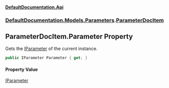 #### [DefaultDocumentation\.Api](../../../../index.md 'index')
### [DefaultDocumentation\.Models\.Parameters](../../../../index.md#DefaultDocumentation.Models.Parameters 'DefaultDocumentation\.Models\.Parameters').[ParameterDocItem](index.md 'DefaultDocumentation\.Models\.Parameters\.ParameterDocItem')

## ParameterDocItem\.Parameter Property

Gets the [IParameter](https://github.com/icsharpcode/ILSpy 'ICSharpCode\.Decompiler\.TypeSystem\.IParameter') of the current instance\.

```csharp
public IParameter Parameter { get; }
```

#### Property Value
[IParameter](https://github.com/icsharpcode/ILSpy 'ICSharpCode\.Decompiler\.TypeSystem\.IParameter')